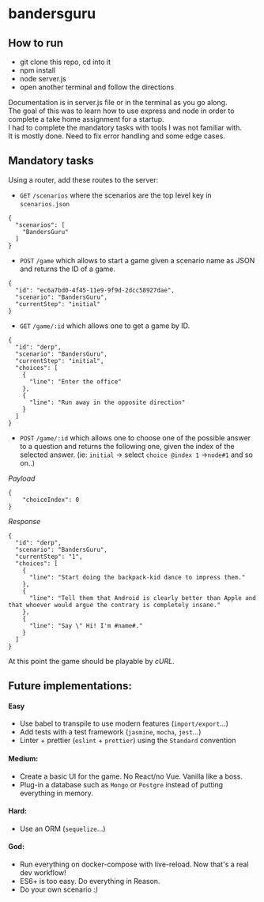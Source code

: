 # bandersguru

## How to run

* git clone this repo, cd into it
* npm install
* node server.js
* open another terminal and follow the directions  

Documentation is in server.js file or in the terminal as you go along.    
The goal of this was to learn how to use express and node in order to complete a take home assignment for a startup.  
I had to complete the mandatory tasks with tools I was not familiar with.   
It is mostly done. Need to fix error handling and some edge cases.  

## Mandatory tasks

Using a router, add these routes to the server:

- `GET` `/scenarios` where the scenarios are the top level key in `scenarios.json`

```
{
  "scenarios": [
    "BandersGuru"
  ]
}
```
- `POST`  `/game` which allows to start a game given a scenario name as JSON and returns the ID of a game.

```
{
  "id": "ec6a7bd0-4f45-11e9-9f9d-2dcc58927dae",
  "scenario": "BandersGuru",
  "currentStep": "initial"
}
```
- `GET` `/game/:id` which allows one to get a game by ID.
```
{
  "id": "derp",
  "scenario": "BandersGuru",
  "currentStep": "initial",
  "choices": [
    {
      "line": "Enter the office"
    },
    {
      "line": "Run away in the opposite direction"
    }
  ]
}
```
- `POST` `/game/:id` which allows one to choose one of the possible answer to a question and returns the following one, given the index of the selected answer. (ie: `initial` -> select `choice @index 1`  ->`node#1` and so on..)


*Payload*
``` 
{
    "choiceIndex": 0
}
```

*Response*
```
{
  "id": "derp",
  "scenario": "BandersGuru",
  "currentStep": "1",
  "choices": [
    {
      "line": "Start doing the backpack-kid dance to impress them."
    },
    {
      "line": "Tell them that Android is clearly better than Apple and that whoever would argue the contrary is completely insane."
    },
    {
      "line": "Say \" Hi! I'm #name#."
    }
  ]
}
```

At this point the game should be playable by *cURL*.


## Future implementations: 

#### Easy

- Use babel to transpile to use modern features (`import/export`...)
- Add tests with a test framework (`jasmine`, `mocha`, `jest`...)
- Linter + prettier (`eslint` + `prettier`) using the `Standard` convention

#### Medium:

- Create a basic UI for the game. No React/no Vue. Vanilla like a boss.
- Plug-in a database such as `Mongo` or `Postgre` instead of putting everything in memory.

#### Hard:

- Use an ORM (`sequelize`...)

#### God:

- Run everything on docker-compose with live-reload. Now that's a real dev workflow!
- ES6+ is too easy. Do everything in Reason.
- Do your own scenario *:)*
